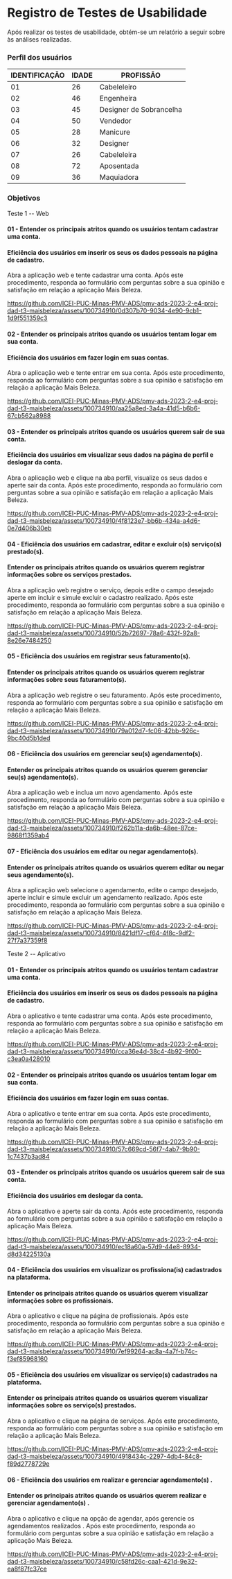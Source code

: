 # Registro de Testes de Usabilidade

Após realizar os testes de usabilidade, obtém-se um relatório a seguir sobre às análises realizadas. 


<h3>Perfil dos usuários</h3>

|IDENTIFICAÇÃO | IDADE |PROFISSÃO                     |
|--------------|-------|-------------------------------|
| 01 |  26   |    Cabeleleiro           |
| 02 | 46 |  Engenheira |   
| 03 |  45 | Designer de Sobrancelha   |
| 04 | 50  |  Vendedor    |
| 05| 28 | Manicure |
| 06 | 32  | Designer |
| 07 | 26 | Cabeleleira|
| 08 | 72 |Aposentada |
| 09 | 36 | Maquiadora |


<h3>Objetivos</h3>

Teste 1 -- Web

<h4> 01 - Entender os principais atritos quando os usuários tentam cadastrar uma conta.</h4>

<h4> Eficiência dos usuários em inserir os seus os dados pessoais na página de cadastro.</h4>

Abra a aplicação web e tente cadastrar uma conta. Após este procedimento, responda ao formulário com perguntas sobre a sua opinião e satisfação em relação a aplicação Mais Beleza.

https://github.com/ICEI-PUC-Minas-PMV-ADS/pmv-ads-2023-2-e4-proj-dad-t3-maisbeleza/assets/100734910/0d307b70-9034-4e90-9cb1-1d9f551359c3

<h4> 02 - Entender os principais atritos quando os usuários tentam logar em sua conta.</h4>
<h4>Eficiência dos usuários em fazer login em suas contas.</h4>

Abra o aplicação web e tente entrar em sua conta. Após este procedimento, responda ao formulário com perguntas sobre a sua opinião e satisfação em relação a aplicação Mais Beleza.

https://github.com/ICEI-PUC-Minas-PMV-ADS/pmv-ads-2023-2-e4-proj-dad-t3-maisbeleza/assets/100734910/aa25a8ed-3a4a-41d5-b6b6-67cb562a8988

<h4> 03 - Entender os principais atritos quando os usuários querem sair de sua conta.</h4>
<h4> Eficiência dos usuários em visualizar seus dados na página de perfil e deslogar da conta.</h4>

Abra o aplicação web e clique na aba perfil, visualize os seus dados e aperte sair da conta. Após este procedimento, responda ao formulário com perguntas sobre a sua opinião e satisfação em relação a aplicação Mais Beleza.

https://github.com/ICEI-PUC-Minas-PMV-ADS/pmv-ads-2023-2-e4-proj-dad-t3-maisbeleza/assets/100734910/4f8123e7-bb6b-434a-a4d6-0e7d406b30eb

<h4> 04 - Eficiência dos usuários em cadastrar, editar e excluir o(s) serviço(s) prestado(s).</h4> 	
<h4> Entender os principais atritos quando os usuários querem registrar informações sobre os serviços prestados.</h4>

Abra a aplicação web registre o serviço, depois edite o campo desejado aperte em incluir e simule excluir o cadastro realizado. Após este procedimento, responda ao formulário com perguntas sobre a sua opinião e satisfação em relação a aplicação Mais Beleza.

https://github.com/ICEI-PUC-Minas-PMV-ADS/pmv-ads-2023-2-e4-proj-dad-t3-maisbeleza/assets/100734910/52b72697-78a6-432f-92a8-8e26e7484250

<h4> 05 - Eficiência dos usuários em registrar seus faturamento(s).</h4> 	
<h4> Entender os principais atritos quando os usuários querem registrar informações sobre seus faturamento(s).</h4>

Abra a aplicação web registre o seu faturamento. Após este procedimento, responda ao formulário com perguntas sobre a sua opinião e satisfação em relação a aplicação Mais Beleza.

https://github.com/ICEI-PUC-Minas-PMV-ADS/pmv-ads-2023-2-e4-proj-dad-t3-maisbeleza/assets/100734910/79a012d7-fc06-42bb-926c-9bc40d5b1ded

<h4> 06 - Eficiência dos usuários em gerenciar seu(s) agendamento(s).</h4> 	
<h4> Entender os principais atritos quando os usuários querem gerenciar seu(s) agendamento(s).</h4>

Abra a aplicação web e inclua um novo agendamento. Após este procedimento, responda ao formulário com perguntas sobre a sua opinião e satisfação em relação a aplicação Mais Beleza.

https://github.com/ICEI-PUC-Minas-PMV-ADS/pmv-ads-2023-2-e4-proj-dad-t3-maisbeleza/assets/100734910/f262b11a-da6b-48ee-87ce-9868f1359ab4

<h4> 07 - Eficiência dos usuários em editar ou negar agendamento(s).</h4> 	
<h4> Entender os principais atritos quando os usuários querem editar ou negar seus agendamento(s).</h4>

Abra a aplicação web selecione o agendamento, edite o campo desejado, aperte incluir e simule excluir um agendamento realizado. Após este procedimento, responda ao formulário com perguntas sobre a sua opinião e satisfação em relação a aplicação Mais Beleza.


https://github.com/ICEI-PUC-Minas-PMV-ADS/pmv-ads-2023-2-e4-proj-dad-t3-maisbeleza/assets/100734910/8421df17-cf64-4f8c-9df2-27f7a37359f8


Teste 2 -- Aplicativo

<h4> 01 - Entender os principais atritos quando os usuários tentam cadastrar uma conta.</h4>

<h4> Eficiência dos usuários em inserir os seus os dados pessoais na página de cadastro.</h4>

Abra o aplicativo e tente cadastrar uma conta. Após este procedimento, responda ao formulário com perguntas sobre a sua opinião e satisfação em relação a aplicação Mais Beleza.

https://github.com/ICEI-PUC-Minas-PMV-ADS/pmv-ads-2023-2-e4-proj-dad-t3-maisbeleza/assets/100734910/cca36e4d-38c4-4b92-9f00-c3ea0a428010

<h4> 02 - Entender os principais atritos quando os usuários tentam logar em sua conta. </h4>
<h4> Eficiência dos usuários em fazer login em suas contas. </h4>
Abra o aplicativo e tente entrar em sua conta. Após este procedimento, responda ao formulário com perguntas sobre a sua opinião e satisfação em relação a aplicação Mais Beleza.

https://github.com/ICEI-PUC-Minas-PMV-ADS/pmv-ads-2023-2-e4-proj-dad-t3-maisbeleza/assets/100734910/57c669cd-56f7-4ab7-9b90-1c7437b3ad84

<h4> 03 - Entender os principais atritos quando os usuários querem sair de sua conta.</h4>
<h4> Eficiência dos usuários em deslogar da conta.</h4>

Abra o aplicativo e aperte sair da conta. Após este procedimento, responda ao formulário com perguntas sobre a sua opinião e satisfação em relação a aplicação Mais Beleza.

https://github.com/ICEI-PUC-Minas-PMV-ADS/pmv-ads-2023-2-e4-proj-dad-t3-maisbeleza/assets/100734910/ec18a60a-57d9-44e8-8934-d8d34225130a

<h4> 04 - Eficiência dos usuários em visualizar os profissiona(is) cadastrados na plataforma.</h4> 	
<h4> Entender os principais atritos quando os usuários querem visualizar informações sobre os profissionais.</h4>

Abra o aplicativo e clique na página de profissionais. Após este procedimento, responda ao formulário com perguntas sobre a sua opinião e satisfação em relação a aplicação Mais Beleza.

https://github.com/ICEI-PUC-Minas-PMV-ADS/pmv-ads-2023-2-e4-proj-dad-t3-maisbeleza/assets/100734910/7ef99264-ac8a-4a7f-b74c-f3ef85968160

<h4> 05 - Eficiência dos usuários em visualizar os serviço(s) cadastrados na plataforma.</h4> 	
<h4> Entender os principais atritos quando os usuários querem visualizar informações sobre os serviço(s) prestados.</h4>

Abra o aplicativo e clique na página de serviços. Após este procedimento, responda ao formulário com perguntas sobre a sua opinião e satisfação em relação a aplicação Mais Beleza.

https://github.com/ICEI-PUC-Minas-PMV-ADS/pmv-ads-2023-2-e4-proj-dad-t3-maisbeleza/assets/100734910/4918434c-2297-4db4-84c8-f89d2778729e

<h4> 06 - Eficiência dos usuários em realizar e gerenciar agendamento(s) .</h4> 	
<h4> Entender os principais atritos quando os usuários querem realizar e gerenciar agendamento(s) .</h4>

Abra o aplicativo e clique na opção de agendar, após gerencie os agendamentos realizados . Após este procedimento, responda ao formulário com perguntas sobre a sua opinião e satisfação em relação a aplicação Mais Beleza.


https://github.com/ICEI-PUC-Minas-PMV-ADS/pmv-ads-2023-2-e4-proj-dad-t3-maisbeleza/assets/100734910/c58fd26c-caa1-421d-9e32-ea8f87fc37ce





























